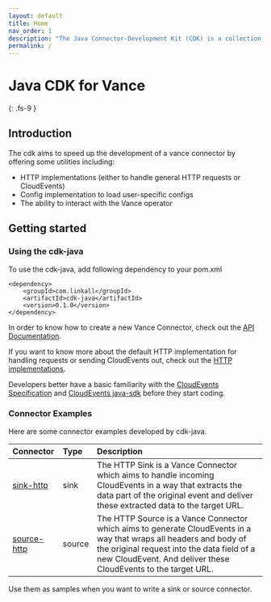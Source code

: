 ```yaml
---
layout: default
title: Home
nav_order: 1
description: "The Java Connector-Development Kit (CDK) is a collection of Java packages to help you to build a new [Vance Connector][vc] in minutes."
permalink: /
---
```


# Java CDK for Vance
{: .fs-9 }

## Introduction

The cdk aims to speed up the development of a vance connector by offering some utilities including:
- HTTP implementations (either to handle general HTTP requests or CloudEvents)
- Config implementation to load user-specific configs
- The ability to interact with the Vance operator

## Getting started

### Using the cdk-java

To use the cdk-java, add following dependency to your pom.xml

```
<dependency>
    <groupId>com.linkall</groupId>
    <artifactId>cdk-java</artifactId>
    <version>0.1.0</version>
</dependency>
```

In order to know how to create a new Vance Connector, check out the [API Documentation][api].

If you want to know more about the default HTTP implementation for handling requests or sending CloudEvents out, check out the 
[HTTP implementations][http].

Developers better have a basic familiarity with the [CloudEvents Specification][ce] and [CloudEvents java-sdk][ce-sdk] before they start coding.

### Connector Examples

Here are some connector examples developed by cdk-java.

| Connector         | Type          | Description |
|:-------------|:------------------|:------|
| [sink-http]    | sink | The HTTP Sink is a Vance Connector which aims to handle incoming CloudEvents in a way that extracts the data part of the original event and deliver these extracted data to the target URL.  |
| [source-http] | source   | The HTTP Source is a Vance Connector which aims to generate CloudEvents in a way that wraps all headers and body of the original request into the data field of a new CloudEvent. And deliver these CloudEvents to the target URL.  |

Use them as samples when you want to write a sink or source connector.

[vc]: https://github.com/linkall-labs/vance-docs/blob/main/docs/concept.md
[api]: https://linkall-labs.github.io/cdk-java/api.html
[http]: https://linkall-labs.github.io/cdk-java/http.html
[sink-http]: https://github.com/linkall-labs/vance/tree/main/connectors/sink-http
[source-http]: https://github.com/linkall-labs/vance/tree/main/connectors/source-http
[ce]: https://github.com/cloudevents/spec
[ce-sdk]: https://github.com/cloudevents/sdk-java